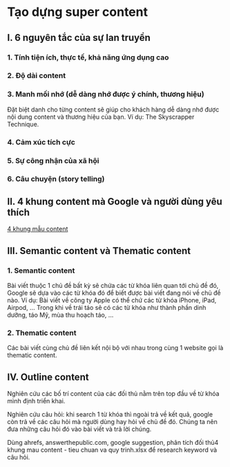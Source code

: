 # Tạo dựng super content

## I. 6 nguyên tắc của sự lan truyền

### 1. Tính tiện ích, thực tế, khả năng ứng dụng cao

### 2. Độ dài content

### 3. Manh mối nhớ (dễ dàng nhớ được ý chính, thương hiệu)

Đặt biệt danh cho từng content sẽ giúp cho khách hàng dễ dàng nhớ được nội dung content và thương hiệu của bạn. Ví dụ: The Skyscrapper Technique.

### 4. Cảm xúc tích cực

### 5. Sự công nhận của xã hội

### 6. Câu chuyện (story telling)

## II. 4 khung content mà Google và người dùng yêu thích

[4 khung mẫu content](https://docs.google.com/spreadsheets/d/1QjAUiHozqqQUSLcv5sjrq9qDR9q4obIbeLbvgmcwEZ8/edit?usp=sharing)

## III. Semantic content và Thematic content

### 1. Semantic content

Bài viết thuộc 1 chủ đề bất kỳ sẽ chứa các từ khóa liên quan tới chủ đề đó, Google sẽ dựa vào các từ khóa đó để biết được bài viết đang nói về chủ đề nào. Ví dụ: Bài viết về công ty Apple có thể chứ các từ khóa iPhone, iPad, Airpod, ... Trong khi về trái táo sẽ có các từ khóa như thành phần dinh dưỡng, táo Mỹ, mùa thu hoạch táo, ...

### 2. Thematic content

Các bài viết cùng chủ đề liên kết nội bộ với nhau trong cùng 1 website gọi là thematic content.

## IV. Outline content

Nghiên cứu các bố trí content của các đối thủ nằm trên top đầu về từ khóa mình định triển khai.

Nghiên cứu câu hỏi: khi search 1 từ khóa thì ngoài trả về kết quả, google còn trả về các câu hỏi mà người dùng hay hỏi về chủ đề đó. Chúng ta nên đưa những câu hỏi đó vào bài viết và trả lời chúng.

Dùng ahrefs, answerthepublic.com, google suggestion, phân tích đối thủ4 khung mau content - tieu chuan va quy trinh.xlsx để research keyword và câu hỏi.
